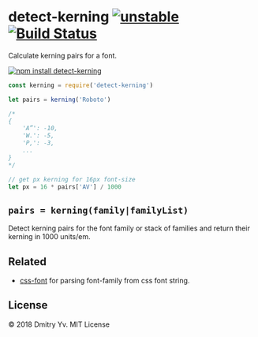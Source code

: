 # detect-kerning [![unstable](https://img.shields.io/badge/stability-unstable-green.svg)](http://github.com/badges/stability-badges) [![Build Status](https://img.shields.io/travis/dy/detect-kerning.svg)](https://travis-ci.org/dy/detect-kerning)

Calculate kerning pairs for a font.

[![npm install detect-kerning](https://nodei.co/npm/detect-kerning.png?mini=true)](https://npmjs.org/package/detect-kerning/)

```js
const kerning = require('detect-kerning')

let pairs = kerning('Roboto')

/*
{
	'A”': -10,
	'W.': -5,
	'P,': -3,
	...
}
*/

// get px kerning for 16px font-size
let px = 16 * pairs['AV'] / 1000
```

## `pairs = kerning(family|familyList)`

Detect kerning pairs for the font family or stack of families and return their kerning in 1000 units/em.


## Related

* [css-font](https://npmjs.org/css-font) for parsing font-family from css font string.

## License

© 2018 Dmitry Yv. MIT License
